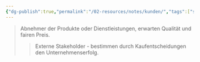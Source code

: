 ```yaml
---
{"dg-publish":true,"permalink":"/02-resources/notes/kunden/","tags":["stakeholder/markt","wirtschaft/bwl"],"noteIcon":"","updated":"2025-09-27T01:32:44.887+02:00"}
---
```


>Abnehmer der Produkte oder Dienstleistungen, erwarten Qualität und fairen Preis.
>>Externe Stakeholder - bestimmen durch Kaufentscheidungen den Unternehmenserfolg.